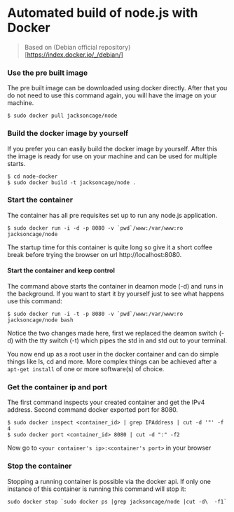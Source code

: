 Automated build of node.js with Docker
===========

 > Based on (Debian official repository)[https://index.docker.io/_/debian/]


### Use the pre built image
The pre built image can be downloaded using docker directly. After that you do not need to use this command again, you will have the image on your machine.

	$ sudo docker pull jacksoncage/node


### Build the docker image by yourself
If you prefer you can easily build the docker image by yourself. After this the image is ready for use on your machine and can be used for multiple starts.

	$ cd node-docker
	$ sudo docker build -t jacksoncage/node .


### Start the container
The container has all pre requisites set up to run any node.js application. 

	$ sudo docker run -i -d -p 8080 -v `pwd`/www:/var/www:ro jacksoncage/node

The startup time for this container is quite long so give it a short coffee break before trying the browser on url http://localhost:8080.


#### Start the container and keep control
The command above starts the container in deamon mode (-d) and runs in the background. If you want to start it by yourself just to see what happens use this command:

	$ sudo docker run -i -t -p 8080 -v `pwd`/www:/var/www:ro jacksoncage/node bash

Notice the two changes made here, first we replaced the deamon switch (-d) with the tty switch (-t) which pipes the std in and std out to your terminal.

You now end up as a root user in the docker container and can do simple things like ls, cd and more. More complex things can be achieved after a `apt-get install` of one or more software(s) of choice.

### Get the container ip and port
The first command inspects your created container and get the IPv4 address. Second command docker exported port for 8080.

    $ sudo docker inspect <container_id> | grep IPAddress | cut -d '"' -f 4
    $ sudo docker port <container_id> 8080 | cut -d ":" -f2

Now go to `<your container's ip>:<container's port>` in your browser


### Stop the container
Stopping a running container is possible via the docker api. If only one instance of this container is running this command will stop it:

	sudo docker stop `sudo docker ps |grep jacksoncage/node |cut -d\  -f1`

